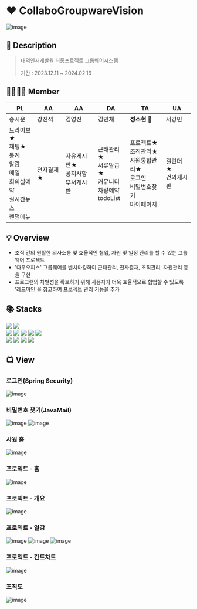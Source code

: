 # ♥️ CollaboGroupwareVision
![image](https://github.com/sohyeon67/CollaboGroupwareVision/assets/77038550/57033af7-aa07-4969-9624-ce8b2cc48e1f)

## 📝 Description
> 대덕인재개발원 최종프로젝트 그룹웨어시스템
> 
> 기간 : 2023.12.11 ~ 2024.02.16

## 👨‍👩‍👧‍👦 Member
|PL|AA|AA|DA|TA|UA|
|---|---|---|---|---|---|
|송시운|강진석|김영진|김민채|**정소현** 🙋|서강민|
|드라이브★<br>채팅★<br>통계<br>알람<br>메일<br>회의실예약<br>실시간뉴스<br>랜덤메뉴|전자결재★|자유게시판★<br>공지사항<br>부서게시판|근태관리★<br>서류발급★<br>커뮤니티<br>차량예약<br>todoList|프로젝트★<br>조직관리★<br>사원통합관리★<br>로그인<br>비밀번호찾기<br>마이페이지|캘린더★<br>건의게시판|

## 💡 Overview
- 조직 간의 원활한 의사소통 및 효율적인 협업, 자원 및 일정 관리를 할 수 있는 그룹웨어 프로젝트
- '다우오피스' 그룹웨어를 벤치마킹하여 근태관리, 전자결재, 조직관리, 자원관리 등을 구현
- 프로그램의 차별성을 확보하기 위해 사용자가 더욱 효율적으로 협업할 수 있도록 '레드마인'을 참고하여 프로젝트 관리 기능을 추가

## 📚 Stacks
<div>
  <img src="https://img.shields.io/badge/JAVA-007396?style=flat-square&logo=java&logoColor=white">
  <img src="https://img.shields.io/badge/Spring-6DB33F?style=flat-square&logo=Spring&logoColor=white"/>
  <br/>
  <img src="https://img.shields.io/badge/HTML5-E34F26?style=flat-square&logo=HTML5&logoColor=white"/>
  <img src="https://img.shields.io/badge/CSS-1572B6?style=flat-square&logo=CSS3&logoColor=white"/>
  <img src="https://img.shields.io/badge/JavaScript-F7DF1E?style=flat-square&logo=JavaScript&logoColor=white"/>
  <img src="https://img.shields.io/badge/jQuery-0769AD?style=flat-square&logo=jQuery&logoColor=white"/>
  <img src="https://img.shields.io/badge/Bootstrap-7952B3?style=flat-square&logo=Bootstrap&logoColor=white"/>
  <br/>
  <img src="https://img.shields.io/badge/Oracle-F80000?style=flat-square&logo=Oracle&logoColor=white"/>
  <img src="https://img.shields.io/badge/Eclipse IDE-2C2255?style=flat-square&logo=Eclipse IDE&logoColor=white"/>
  <img src="https://img.shields.io/badge/Apache Tomcat-F8DC75?style=flat-square&logo=Apache Tomcat&logoColor=black"/>
  <img src="https://img.shields.io/badge/Redmine-B32024?style=flat-square&logo=Redmine&logoColor=white"/>
</div>

## 📺 View
### 로그인(Spring Security)
![image](https://github.com/sohyeon67/CollaboGroupwareVision/assets/77038550/22203742-b927-4a0f-a016-10de6a3dbfc9)

### 비밀번호 찾기(JavaMail)
![image](https://github.com/sohyeon67/CollaboGroupwareVision/assets/77038550/81ba95dc-4999-4986-bda4-945d8ff57e3d)
![image](https://github.com/sohyeon67/CollaboGroupwareVision/assets/77038550/5314255c-b6f9-4061-bfc2-06dec80e8328)

### 사원 홈
![image](https://github.com/sohyeon67/CollaboGroupwareVision/assets/77038550/9ca4a15d-4812-4f8f-ad4f-97be84a80e13)

### 프로젝트 - 홈
![image](https://github.com/sohyeon67/CollaboGroupwareVision/assets/77038550/a8815888-0dd7-41b8-929a-ba26e0e8813b)

### 프로젝트 - 개요
![image](https://github.com/sohyeon67/CollaboGroupwareVision/assets/77038550/090cd015-454b-4765-bfb8-314fcc887575)

### 프로젝트 - 일감
![image](https://github.com/sohyeon67/CollaboGroupwareVision/assets/77038550/67a42e1a-e3c2-4f46-b6df-18f12c0d577e)
![image](https://github.com/sohyeon67/CollaboGroupwareVision/assets/77038550/ef60acb1-9977-4cc0-95ff-60c14d0fbd53)
![image](https://github.com/sohyeon67/CollaboGroupwareVision/assets/77038550/3741cc0c-b98e-4769-a7dd-f368b559d553)

### 프로젝트 - 간트차트
![image](https://github.com/sohyeon67/CollaboGroupwareVision/assets/77038550/d25d1397-8bd6-460e-a545-1a0621b058dd)


### 조직도
![image](https://github.com/sohyeon67/CollaboGroupwareVision/assets/77038550/6cb69603-55e2-4f24-9292-4cf5bdf36eff)



